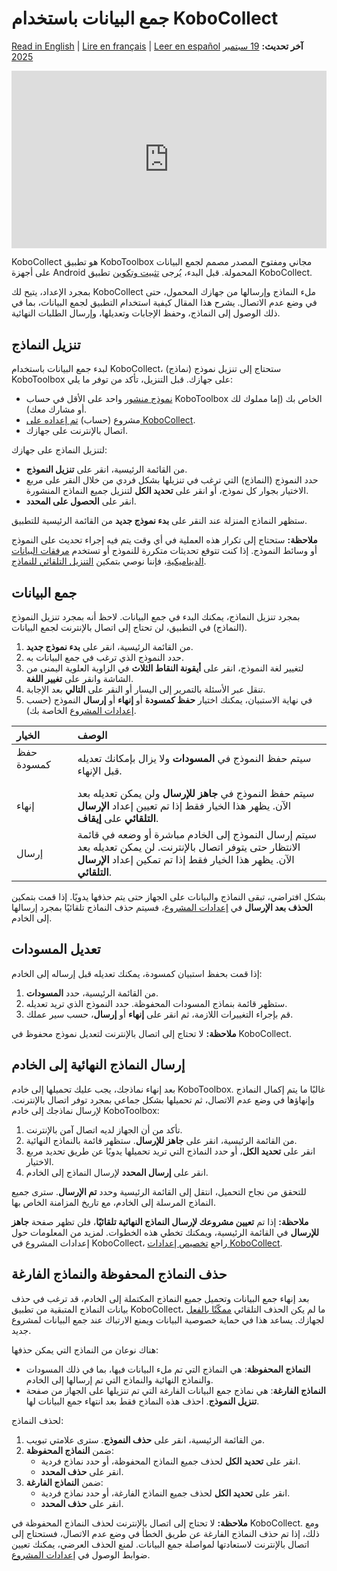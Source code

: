 # جمع البيانات باستخدام KoboCollect
<a href="../data_collection_kobocollect.html">Read in English</a> | <a href="../fr/data_collection_kobocollect.html">Lire en français</a> | <a href="../es/data_collection_kobocollect.html">Leer en español</a>
**آخر تحديث:** <a href="https://github.com/kobotoolbox/docs/blob/711a8034f16611e23d4ff78183c4e20825abc818/source/data_collection_kobocollect.md" class="reference">19 سبتمبر 2025</a>

<iframe src="https://www.youtube.com/embed/IEm61fpLoz4?si=TdlWhcVt0OxETlxl" style="width: 100%; aspect-ratio: 16 / 9; height: auto; border: 0;" title="YouTube video player" frameborder="0" allow="accelerometer; autoplay; clipboard-write; encrypted-media; gyroscope; picture-in-picture; web-share" allowfullscreen></iframe>

KoboCollect هو تطبيق KoboToolbox مجاني ومفتوح المصدر مصمم لجمع البيانات على أجهزة Android المحمولة. قبل البدء، يُرجى [تثبيت وتكوين](https://support.kobotoolbox.org/kobocollect_on_android_latest.html) تطبيق KoboCollect.

بمجرد الإعداد، يتيح لك KoboCollect ملء النماذج وإرسالها من جهازك المحمول، حتى في وضع عدم الاتصال. يشرح هذا المقال كيفية استخدام التطبيق لجمع البيانات، بما في ذلك الوصول إلى النماذج، وحفظ الإجابات وتعديلها، وإرسال الطلبات النهائية.

## تنزيل النماذج

لبدء جمع البيانات باستخدام KoboCollect، ستحتاج إلى تنزيل نموذج (نماذج) KoboToolbox على جهازك. قبل التنزيل، تأكد من توفر ما يلي:

- [نموذج منشور](https://support.kobotoolbox.org/deploy_form_new_project.html) واحد على الأقل في حساب KoboToolbox الخاص بك (إما مملوك لك أو مشارك معك).
- مشروع (حساب) [تم إعداده على KoboCollect](https://support.kobotoolbox.org/kobocollect_on_android_latest.html).
- اتصال بالإنترنت على جهازك.

لتنزيل النماذج على جهازك:
- من القائمة الرئيسية، انقر على **تنزيل النموذج**.
- حدد النموذج (النماذج) التي ترغب في تنزيلها بشكل فردي من خلال النقر على مربع الاختيار بجوار كل نموذج، أو انقر على **تحديد الكل** لتنزيل جميع النماذج المنشورة.
- انقر على **الحصول على المحدد**.

ستظهر النماذج المنزلة عند النقر على **بدء نموذج جديد** من القائمة الرئيسية للتطبيق.

<p class="note">
  <strong>ملاحظة:</strong> ستحتاج إلى تكرار هذه العملية في أي وقت يتم فيه إجراء تحديث على النموذج أو وسائط النموذج. إذا كنت تتوقع تحديثات متكررة للنموذج أو تستخدم <a href="https://support.kobotoolbox.org/dynamic_data_attachment.html">مرفقات البيانات الديناميكية</a>، فإننا نوصي بتمكين <a href="https://support.kobotoolbox.org/kobocollect_settings.html#form-management-settings">التنزيل التلقائي للنماذج</a>.
</p>

## جمع البيانات

بمجرد تنزيل النماذج، يمكنك البدء في جمع البيانات. لاحظ أنه بمجرد تنزيل النموذج (النماذج) في التطبيق، لن تحتاج إلى اتصال بالإنترنت لجمع البيانات.

1. من القائمة الرئيسية، انقر على **بدء نموذج جديد**.
2. حدد النموذج الذي ترغب في جمع البيانات به.
3. لتغيير لغة النموذج، انقر على <i class="k-icon-more"></i> **أيقونة النقاط الثلاث** في الزاوية العلوية اليمنى من الشاشة وانقر على **تغيير اللغة**.
4. تنقل عبر الأسئلة بالتمرير إلى اليسار أو النقر على **التالي** بعد الإجابة.
5. في نهاية الاستبيان، يمكنك اختيار **حفظ كمسودة** أو **إنهاء** أو **إرسال** النموذج (حسب [إعدادات المشروع](https://support.kobotoolbox.org/kobocollect_settings.html#form-management-settings) الخاصة بك).

| **الخيار** | **الوصف**                                |
| :----------------- | :--------------------------------------------- |
| حفظ كمسودة  &emsp;&emsp;&emsp;        | سيتم حفظ النموذج في **المسودات** ولا يزال بإمكانك تعديله قبل الإنهاء. |
| إنهاء      | سيتم حفظ النموذج في **جاهز للإرسال** ولن يمكن تعديله بعد الآن. يظهر هذا الخيار فقط إذا تم تعيين إعداد **الإرسال التلقائي** على **إيقاف**.                                  |
| إرسال           | سيتم إرسال النموذج إلى الخادم مباشرة أو وضعه في قائمة الانتظار حتى يتوفر اتصال بالإنترنت. لن يمكن تعديله بعد الآن. يظهر هذا الخيار فقط إذا تم تمكين إعداد **الإرسال التلقائي**.            |

بشكل افتراضي، تبقى النماذج والبيانات على الجهاز حتى يتم حذفها يدويًا. إذا قمت بتمكين **الحذف بعد الإرسال** في [إعدادات المشروع](https://support.kobotoolbox.org/kobocollect_settings.html#form-management-settings)، فسيتم حذف النماذج تلقائيًا بمجرد إرسالها إلى الخادم.

## تعديل المسودات

إذا قمت بحفظ استبيان كمسودة، يمكنك تعديله قبل إرساله إلى الخادم:

1. من القائمة الرئيسية، حدد **المسودات**.
2. ستظهر قائمة بنماذج المسودات المحفوظة. حدد النموذج الذي تريد تعديله.
3. قم بإجراء التغييرات اللازمة، ثم انقر على **إنهاء** أو **إرسال**، حسب سير عملك.

<p class="note">
  <strong>ملاحظة:</strong> لا تحتاج إلى اتصال بالإنترنت لتعديل نموذج محفوظ في KoboCollect.
</p>

## إرسال النماذج النهائية إلى الخادم

بعد إنهاء نماذجك، يجب عليك تحميلها إلى خادم KoboToolbox. غالبًا ما يتم إكمال النماذج وإنهاؤها في وضع عدم الاتصال، ثم تحميلها بشكل جماعي بمجرد توفر اتصال بالإنترنت. لإرسال نماذجك إلى خادم KoboToolbox:

1. تأكد من أن الجهاز لديه اتصال آمن بالإنترنت.
2. من القائمة الرئيسية، انقر على **جاهز للإرسال**. ستظهر قائمة بالنماذج النهائية.
3. انقر على **تحديد الكل**، أو حدد النماذج التي تريد تحميلها يدويًا عن طريق تحديد مربع الاختيار.
4. انقر على **إرسال المحدد** لإرسال النماذج إلى الخادم.

للتحقق من نجاح التحميل، انتقل إلى القائمة الرئيسية وحدد **تم الإرسال**. سترى جميع النماذج المرسلة إلى الخادم، مع تاريخ المزامنة الخاص بها.

<p class="note">
  <strong>ملاحظة:</strong> إذا تم <strong>تعيين مشروعك لإرسال النماذج النهائية تلقائيًا</strong>، فلن تظهر صفحة <strong>جاهز للإرسال</strong> في القائمة الرئيسية، ويمكنك تخطي هذه الخطوات. لمزيد من المعلومات حول إعدادات المشروع في KoboCollect، راجع <a href="https://support.kobotoolbox.org/kobocollect_settings.html">تخصيص إعدادات KoboCollect</a>.
</p>

## حذف النماذج المحفوظة والنماذج الفارغة

بعد إنهاء جمع البيانات وتحميل جميع النماذج المكتملة إلى الخادم، قد ترغب في حذف بيانات النماذج المتبقية من تطبيق KoboCollect، ما لم يكن الحذف التلقائي [ممكّنًا بالفعل](https://support.kobotoolbox.org/kobocollect_settings.html#form-management-settings) لجهازك. يساعد هذا في حماية خصوصية البيانات ويمنع الارتباك عند جمع البيانات لمشروع جديد.

هناك نوعان من النماذج التي يمكن حذفها:

- **النماذج المحفوظة**: هي النماذج التي تم ملء البيانات فيها، بما في ذلك المسودات والنماذج النهائية والنماذج التي تم إرسالها إلى الخادم.
- **النماذج الفارغة**: هي نماذج جمع البيانات الفارغة التي تم تنزيلها على الجهاز من صفحة **تنزيل النموذج**. احذف هذه النماذج فقط بعد انتهاء جمع البيانات لها.

لحذف النماذج:
1. من القائمة الرئيسية، انقر على **حذف النموذج**. سترى علامتي تبويب.
2. ضمن **النماذج المحفوظة**:
    - انقر على **تحديد الكل** لحذف جميع النماذج المحفوظة، أو حدد نماذج فردية.
    - انقر على **حذف المحدد**.
3. ضمن **النماذج الفارغة**:
    - انقر على **تحديد الكل** لحذف جميع النماذج الفارغة، أو حدد نماذج فردية.
    - انقر على **حذف المحدد**.

<p class="note">
  <strong>ملاحظة:</strong> لا تحتاج إلى اتصال بالإنترنت لحذف النماذج المحفوظة في KoboCollect. ومع ذلك، إذا تم حذف النماذج الفارغة عن طريق الخطأ في وضع عدم الاتصال، فستحتاج إلى اتصال بالإنترنت لاستعادتها لمواصلة جمع البيانات. لمنع الحذف العرضي، يمكنك تعيين ضوابط الوصول في <a href="https://support.kobotoolbox.org/kobocollect_settings.html#access-control">إعدادات المشروع</a>.
</p>